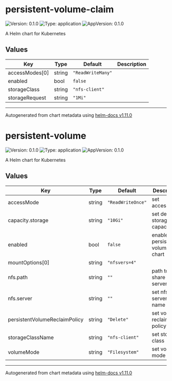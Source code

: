 # persistent-volume-claim

![Version: 0.1.0](https://img.shields.io/badge/Version-0.1.0-informational?style=flat-square) ![Type: application](https://img.shields.io/badge/Type-application-informational?style=flat-square) ![AppVersion: 0.1.0](https://img.shields.io/badge/AppVersion-0.1.0-informational?style=flat-square)

A Helm chart for Kubernetes

## Values

| Key | Type | Default | Description |
|-----|------|---------|-------------|
| accessModes[0] | string | `"ReadWriteMany"` |  |
| enabled | bool | `false` |  |
| storageClass | string | `"nfs-client"` |  |
| storageRequest | string | `"1Mi"` |  |

----------------------------------------------
Autogenerated from chart metadata using [helm-docs v1.11.0](https://github.com/norwoodj/helm-docs/releases/v1.11.0)
# persistent-volume

![Version: 0.1.0](https://img.shields.io/badge/Version-0.1.0-informational?style=flat-square) ![Type: application](https://img.shields.io/badge/Type-application-informational?style=flat-square) ![AppVersion: 0.1.0](https://img.shields.io/badge/AppVersion-0.1.0-informational?style=flat-square)

A Helm chart for Kubernetes

## Values

| Key | Type | Default | Description |
|-----|------|---------|-------------|
| accessMode | string | `"ReadWriteOnce"` | set accessMode |
| capacity.storage | string | `"10Gi"` | set desired storage capacity |
| enabled | bool | `false` | enable persistent-volume chart |
| mountOptions[0] | string | `"nfsvers=4"` |  |
| nfs.path | string | `""` | path to nfs share on nfs server |
| nfs.server | string | `""` | set nfs server host name or ip |
| persistentVolumeReclaimPolicy | string | `"Delete"` | set volume reclaim policy |
| storageClassName | string | `"nfs-client"` | set storage class |
| volumeMode | string | `"Filesystem"` | set volume mode |

----------------------------------------------
Autogenerated from chart metadata using [helm-docs v1.11.0](https://github.com/norwoodj/helm-docs/releases/v1.11.0)
